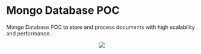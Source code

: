 # Mongo Database POC

Mongo Database POC to store and process documents with high scalability and performance.

<p align="center">
<img src="http://3.bp.blogspot.com/-3iIy3OdFfpk/VCFHZ96sfKI/AAAAAAAAB4I/w9U7Vwz7n_E/s1600/mongodb_illustration_enterprise_transparent.gif">
</p>
